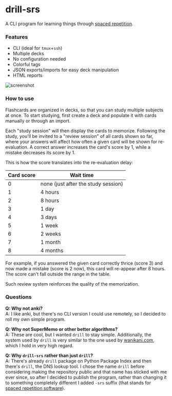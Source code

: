# drill-srs

A CLI program for learning things through [spaced repetition](https://en.wikipedia.org/wiki/Spaced_repetition).

### Features

- CLI (ideal for `tmux`+`ssh`)
- Multiple decks
- No configuration needed
- Colorful tags
- JSON exports/imports for easy deck manipulation
- HTML reports

![screenshot](https://cloud.githubusercontent.com/assets/1045476/23531471/d7989110-ffa6-11e6-9dad-b9b8201bc07e.png)


### How to use

Flashcards are organized in decks, so that you can study multiple subjects at
once. To start studying, first create a deck and populate it with cards
manually or through an import.

Each "study session" will then display the cards to memorize. Following the
study, you'll be invited to a "review session" of all cards shown so far, where
your answers will affect how often a given card will be shown for
re-evaluation. A correct answer increases the card's score by 1, while a
mistake decreases its score by 1.

This is how the score translates into the re-evaluation delay:

Card score | Wait time
---------- | ---------
0          | none (just after the study session)
1          | 4 hours
2          | 8 hours
3          | 1 day
4          | 3 days
5          | 1 week
6          | 2 weeks
7          | 1 month
8          | 4 months

For example, if you answered the given card correctly thrice (score 3) and now
made a mistake (score is 2 now), this card will re-appear after 8 hours. The
score can't fall outside the range in the table.

Such review system reinforces the quality of the memorization.

### Questions

**Q: Why not anki?**  
A: I like anki, but there's no CLI version I could use remotely, so I decided
   to roll my own simple program.

**Q: Why not SuperMemo or other better algorithms?**  
A: These are cool, but I wanted `drill` to stay simple. Additionally, the
system used by `drill` is very similar to the one used by
[wanikani.com](//wanikani.com), which I hold in very high regard.

**Q: Why `drill-srs` rather than just `drill`?**  
A: There's already `drill` package on Python Package Index and then there's
`drill`, the DNS lookup tool. I chose the name `drill` before considering
making the repository public and that name has sticked with me ever since, so
after I decided to publish the program, rather than changing it to something
completely different I added `-srs` suffix (that stands for [spaced repetition
software](https://en.wikipedia.org/wiki/Spaced_repetition#Software)).

